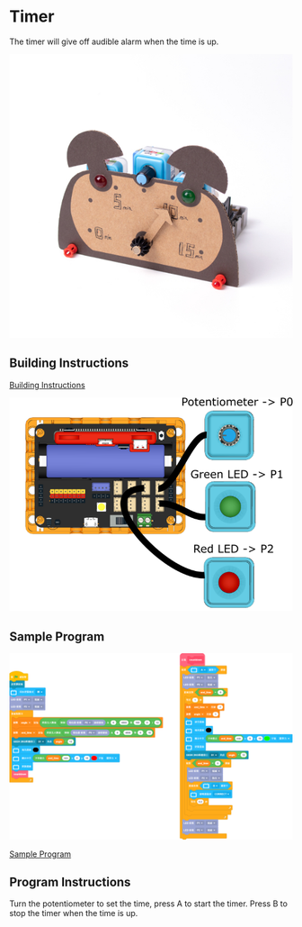 # Timer

The timer will give off audible alarm when the time is up.

![](../images/timer.jpg)

## Building Instructions

[Building Instructions](www.google.com)

![](../images/timer_wire.png)

## Sample Program

![](../images/timer_code.png)

[Sample Program](www.google.com)

## Program Instructions

Turn the potentiometer to set the time, press A to start the timer. Press B to stop the timer when the time is up.
